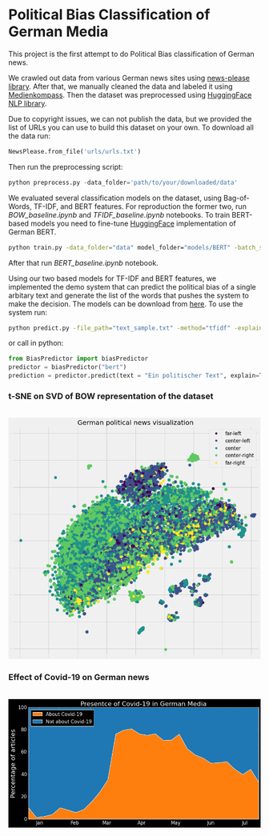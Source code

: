 # Political Bias Classification of German Media
This project is the first attempt to do Political Bias classification of German news.

We crawled out data from various German news sites using [news-please library](https://github.com/fhamborg/news-please). After that, we manually cleaned the data and labeled it using [Medienkompass](https://medienkompass.org/). Then the dataset was preprocessed using [HuggingFace NLP library](https://github.com/huggingface/nlp). 

Due to copyright issues, we can not publish the data, but we provided the list of URLs you can use to build this dataset on your own.
To download all the data run:

```python
NewsPlease.from_file('urls/urls.txt')
```
Then run the preprocessing script:
```python
python preprocess.py -data_folder='path/to/your/downloaded/data'
```
We evaluated several classification models on the dataset, using Bag-of-Words, TF-IDF, and BERT features. For reproduction the former two, run *BOW_baseline.ipynb* and *TFIDF_baseline.ipynb* notebooks. To train BERT-based models you need to fine-tune [HuggingFace](https://github.com/huggingface/transformers) implementation of German BERT.
```bash
python train.py -data_folder="data" model_folder="models/BERT" -batch_size=8 -num_epochs=2
```
After that run *BERT_baseline.ipynb* notebook.

Using our two based models for TF-IDF and BERT features, we implemented the demo system that can predict the political bias of a single arbitary text and generate the list of the words that pushes the system to make the decision. The models can be download from [here](https://drive.google.com/file/d/1dUu9sYEXU0C5CHzGPocoDPCCbVrQD1Q8/view?usp=sharing).
To use the system run:
```bash
python predict.py -file_path="text_sample.txt" -method="tfidf" -explain=False
```
or call in python:
```python
from BiasPredictor import biasPredictor
predictor = biasPredictor("bert")
prediction = predictor.predict(text = "Ein politischer Text", explain=True)
```


### t-SNE on SVD of BOW representation of the dataset

<p align="center">
    <br>
    <img src="https://github.com/axenov/politik-news/blob/master/docs/imgs/SVD.png" width="700"/>
    <br>
<p>

### Effect of Covid-19 on German news

<p align="center">
    <br>
    <img src="https://github.com/axenov/politik-news/blob/master/docs/imgs/covid.png" width="700"/>
    <br>
<p>
